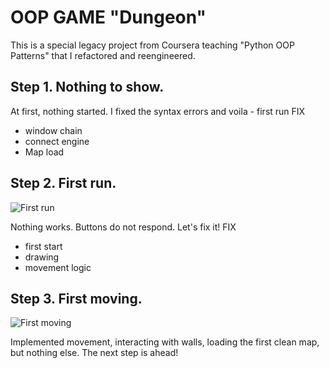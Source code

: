 # OOP GAME "Dungeon"
This is a special legacy project from Coursera teaching "Python OOP Patterns" that I refactored and reengineered.

## Step 1. Nothing to show.
At first, nothing started. I fixed the syntax errors and voila - first run
FIX  
- window chain  
- connect engine  
- Map load

## Step 2. First run.

![First run](https://media.giphy.com/media/v1.Y2lkPTc5MGI3NjExZDRlODdlY2ZmMGVjM2I5NTFjZWM1YWNhNmQyNmY2MWYxODhkZDRkZCZjdD1n/Wo11WOBiylMSZaSW6o/giphy.gif)

Nothing works. Buttons do not respond. Let's fix it!
FIX
- first start
- drawing
- movement logic

## Step 3. First moving.

![First moving](https://media.giphy.com/media/v1.Y2lkPTc5MGI3NjExMjFkMzZmNGY1NWJmMTE2ZWI5NDliM2EzNTMwNGQzOTdmZWZjZWIxNiZjdD1n/u6Ib1gppgtZ3CBMZpb/giphy.gif)

Implemented movement, interacting with walls, loading the first clean map, but nothing else. The next step is ahead!